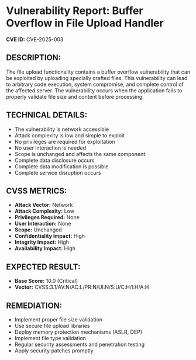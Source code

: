 # Vulnerability Report: Buffer Overflow in File Upload Handler

**CVE ID:** CVE-2025-003

## DESCRIPTION:
The file upload functionality contains a buffer overflow vulnerability that can be exploited by uploading specially crafted files. This vulnerability can lead to arbitrary code execution, system compromise, and complete control of the affected server. The vulnerability occurs when the application fails to properly validate file size and content before processing.

## TECHNICAL DETAILS:
- The vulnerability is network accessible
- Attack complexity is low and simple to exploit
- No privileges are required for exploitation
- No user interaction is needed
- Scope is unchanged and affects the same component
- Complete data disclosure occurs
- Complete data modification is possible
- Complete service disruption occurs

## CVSS METRICS:
- **Attack Vector:** Network
- **Attack Complexity:** Low
- **Privileges Required:** None
- **User Interaction:** None
- **Scope:** Unchanged
- **Confidentiality Impact:** High
- **Integrity Impact:** High
- **Availability Impact:** High

## EXPECTED RESULT:
- **Base Score:** 10.0 (Critical)
- **Vector:** CVSS:3.1/AV:N/AC:L/PR:N/UI:N/S:U/C:H/I:H/A:H

## REMEDIATION:
- Implement proper file size validation
- Use secure file upload libraries
- Deploy memory protection mechanisms (ASLR, DEP)
- Implement file type validation
- Regular security assessments and penetration testing
- Apply security patches promptly

